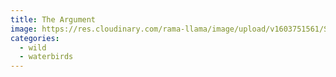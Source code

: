 ```yaml
---
title: The Argument
image: https://res.cloudinary.com/rama-llama/image/upload/v1603751561/Spring_visitors-2_ghe78y.jpg
categories:
  - wild
  - waterbirds
---
```

